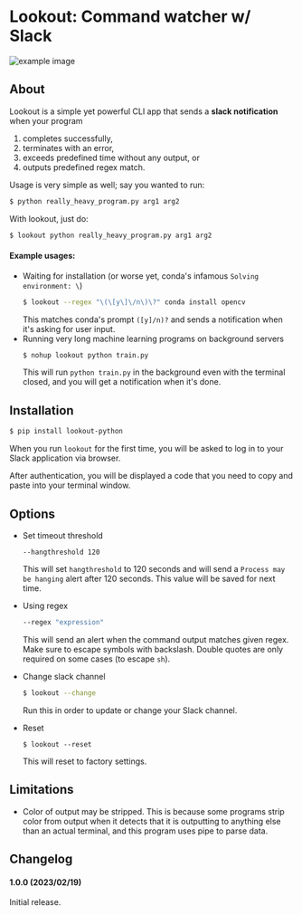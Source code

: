 # Lookout: Command watcher w/ Slack
![example image](https://i.stack.imgur.com/fIh5J.png)
## About
Lookout is a simple yet powerful CLI app that sends a **slack notification** when your program

1. completes successfully,
2. terminates with an error,
3. exceeds predefined time without any output, or
4. outputs predefined regex match.

Usage is very simple as well; say you wanted to run:
```sh
$ python really_heavy_program.py arg1 arg2
```
With lookout, just do:
```sh
$ lookout python really_heavy_program.py arg1 arg2
```

#### Example usages:
- Waiting for installation (or worse yet, conda's infamous `Solving environment: \`)
  ```sh
  $ lookout --regex "\(\[y\]\/n\)\?" conda install opencv
  ```
  This matches conda's prompt `([y]/n)?` and sends a notification when it's asking for user input.
- Running very long machine learning programs on background servers
  ```sh
  $ nohup lookout python train.py
  ```
  This will run `python train.py` in the background even with the terminal closed, and you will get a notification when it's done.

## Installation
```sh
$ pip install lookout-python
```
When you run `lookout` for the first time, you will be asked to log in to your Slack application via browser.

After authentication, you will be displayed a code that you need to copy and paste into your terminal window.

## Options
- Set timeout threshold
  ```
  --hangthreshold 120
  ```
  This will set `hangthreshold` to 120 seconds and will send a `Process may be hanging` alert after 120 seconds. This value will be saved for next time.

- Using regex
  ```sh
  --regex "expression"
  ```
  This will send an alert when the command output matches given regex. Make sure to escape symbols with backslash. Double quotes are only required on some cases (to escape `sh`).

- Change slack channel
  ```sh
  $ lookout --change
  ```
  Run this in order to update or change your Slack channel.

- Reset
  ```
  $ lookout --reset
  ```
  This will reset to factory settings.

## Limitations
- Color of output may be stripped. This is because some programs strip color from output when it detects that it is outputting to anything else than an actual terminal, and this program uses pipe to parse data.

## Changelog
#### 1.0.0 (2023/02/19)
Initial release.